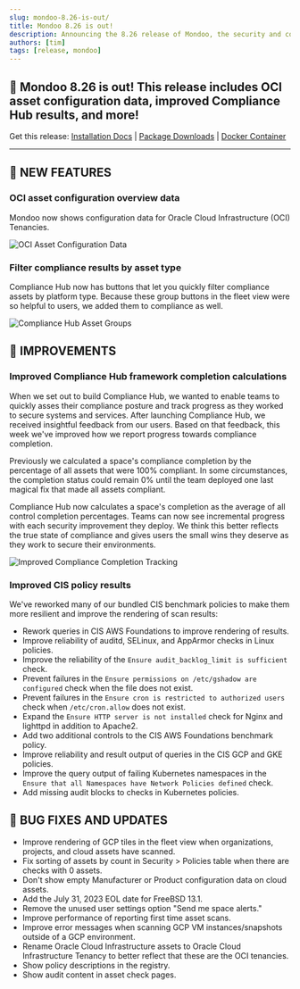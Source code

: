 ```yaml
---
slug: mondoo-8.26-is-out/
title: Mondoo 8.26 is out!
description: Announcing the 8.26 release of Mondoo, the security and compliance platform that prioritizes risks that matter most in your infrastructure.
authors: [tim]
tags: [release, mondoo]
---
```


## 🥳 Mondoo 8.26 is out! This release includes OCI asset configuration data, improved Compliance Hub results, and more!

Get this release: [Installation Docs](/cnspec/) | [Package Downloads](https://releases.mondoo.com/cnspec/) | [Docker Container](https://hub.docker.com/r/mondoo/cnspec)

---

## 🎉 NEW FEATURES

### OCI asset configuration overview data

Mondoo now shows configuration data for Oracle Cloud Infrastructure (OCI) Tenancies.

![OCI Asset Configuration Data](/img/releases/2023-09-06-mondoo-8.26-is-out/oci.png)

### Filter compliance results by asset type

Compliance Hub now has buttons that let you quickly filter compliance assets by platform type. Because these group buttons in the fleet view were so helpful to users, we added them to compliance as well.

![Compliance Hub Asset Groups](/img/releases/2023-09-06-mondoo-8.26-is-out/asset_groups.png)

## 🧹 IMPROVEMENTS

### Improved Compliance Hub framework completion calculations

When we set out to build Compliance Hub, we wanted to enable teams to quickly asses their compliance posture and track progress as they worked to secure systems and services. After launching Compliance Hub, we received insightful feedback from our users. Based on that feedback, this week we've improved how we report progress towards compliance completion.

Previously we calculated a space's compliance completion by the percentage of all assets that were 100% compliant. In some circumstances, the completion status could remain 0% until the team deployed one last magical fix that made all assets compliant.

Compliance Hub now calculates a space's completion as the average of all control completion percentages. Teams can now see incremental progress with each security improvement they deploy. We think this better reflects the true state of compliance and gives users the small wins they deserve as they work to secure their environments.

![Improved Compliance Completion Tracking](/img/releases/2023-09-06-mondoo-8.26-is-out/compliance.png)

### Improved CIS policy results

We've reworked many of our bundled CIS benchmark policies to make them more resilient and improve the rendering of scan results:

- Rework queries in CIS AWS Foundations to improve rendering of results.
- Improve reliability of auditd, SELinux, and AppArmor checks in Linux policies.
- Improve the reliability of the `Ensure audit_backlog_limit is sufficient` check.
- Prevent failures in the `Ensure permissions on /etc/gshadow are configured` check when the file does not exist.
- Prevent failures in the `Ensure cron is restricted to authorized users` check when `/etc/cron.allow` does not exist.
- Expand the `Ensure HTTP server is not installed` check for Nginx and lighttpd in addition to Apache2.
- Add two additional controls to the CIS AWS Foundations benchmark policy.
- Improve reliability and result output of queries in the CIS GCP and GKE policies.
- Improve the query output of failing Kubernetes namespaces in the `Ensure that all Namespaces have Network Policies defined` check.
- Add missing audit blocks to checks in Kubernetes policies.

## 🐛 BUG FIXES AND UPDATES

- Improve rendering of GCP tiles in the fleet view when organizations, projects, and cloud assets have scanned.
- Fix sorting of assets by count in Security > Policies table when there are checks with 0 assets.
- Don't show empty Manufacturer or Product configuration data on cloud assets.
- Add the July 31, 2023 EOL date for FreeBSD 13.1.
- Remove the unused user settings option "Send me space alerts."
- Improve performance of reporting first time asset scans.
- Improve error messages when scanning GCP VM instances/snapshots outside of a GCP environment.
- Rename Oracle Cloud Infrastructure assets to Oracle Cloud Infrastructure Tenancy to better reflect that these are the OCI tenancies.
- Show policy descriptions in the registry.
- Show audit content in asset check pages.
